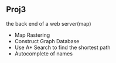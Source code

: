 ## Proj3
the back end of a web server(map)
* Map Rastering
* Construct Graph Database
* Use A* Search to find the shortest path
* Autocomplete of names